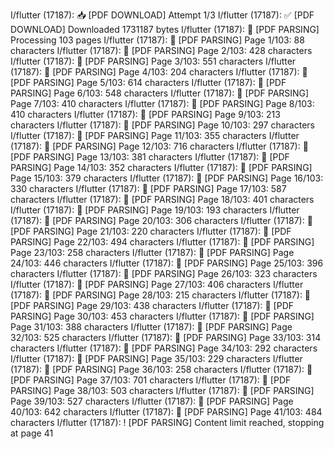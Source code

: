 I/flutter (17187): 📥 [PDF DOWNLOAD] Attempt 1/3
I/flutter (17187): ✅ [PDF DOWNLOAD] Downloaded 1731187 bytes
I/flutter (17187): 📖 [PDF PARSING] Processing 103 pages
I/flutter (17187): 📄 [PDF PARSING] Page 1/103: 88 characters
I/flutter (17187): 📄 [PDF PARSING] Page 2/103: 428 characters
I/flutter (17187): 📄 [PDF PARSING] Page 3/103: 551 characters
I/flutter (17187): 📄 [PDF PARSING] Page 4/103: 204 characters
I/flutter (17187): 📄 [PDF PARSING] Page 5/103: 614 characters
I/flutter (17187): 📄 [PDF PARSING] Page 6/103: 548 characters
I/flutter (17187): 📄 [PDF PARSING] Page 7/103: 410 characters
I/flutter (17187): 📄 [PDF PARSING] Page 8/103: 410 characters
I/flutter (17187): 📄 [PDF PARSING] Page 9/103: 213 characters
I/flutter (17187): 📄 [PDF PARSING] Page 10/103: 297 characters
I/flutter (17187): 📄 [PDF PARSING] Page 11/103: 355 characters
I/flutter (17187): 📄 [PDF PARSING] Page 12/103: 716 characters
I/flutter (17187): 📄 [PDF PARSING] Page 13/103: 381 characters
I/flutter (17187): 📄 [PDF PARSING] Page 14/103: 352 characters
I/flutter (17187): 📄 [PDF PARSING] Page 15/103: 379 characters
I/flutter (17187): 📄 [PDF PARSING] Page 16/103: 330 characters
I/flutter (17187): 📄 [PDF PARSING] Page 17/103: 587 characters
I/flutter (17187): 📄 [PDF PARSING] Page 18/103: 401 characters
I/flutter (17187): 📄 [PDF PARSING] Page 19/103: 193 characters
I/flutter (17187): 📄 [PDF PARSING] Page 20/103: 306 characters
I/flutter (17187): 📄 [PDF PARSING] Page 21/103: 220 characters
I/flutter (17187): 📄 [PDF PARSING] Page 22/103: 494 characters
I/flutter (17187): 📄 [PDF PARSING] Page 23/103: 258 characters
I/flutter (17187): 📄 [PDF PARSING] Page 24/103: 446 characters
I/flutter (17187): 📄 [PDF PARSING] Page 25/103: 396 characters
I/flutter (17187): 📄 [PDF PARSING] Page 26/103: 323 characters
I/flutter (17187): 📄 [PDF PARSING] Page 27/103: 406 characters
I/flutter (17187): 📄 [PDF PARSING] Page 28/103: 215 characters
I/flutter (17187): 📄 [PDF PARSING] Page 29/103: 438 characters
I/flutter (17187): 📄 [PDF PARSING] Page 30/103: 453 characters
I/flutter (17187): 📄 [PDF PARSING] Page 31/103: 388 characters
I/flutter (17187): 📄 [PDF PARSING] Page 32/103: 525 characters
I/flutter (17187): 📄 [PDF PARSING] Page 33/103: 314 characters
I/flutter (17187): 📄 [PDF PARSING] Page 34/103: 292 characters
I/flutter (17187): 📄 [PDF PARSING] Page 35/103: 229 characters
I/flutter (17187): 📄 [PDF PARSING] Page 36/103: 258 characters
I/flutter (17187): 📄 [PDF PARSING] Page 37/103: 701 characters
I/flutter (17187): 📄 [PDF PARSING] Page 38/103: 503 characters
I/flutter (17187): 📄 [PDF PARSING] Page 39/103: 527 characters
I/flutter (17187): 📄 [PDF PARSING] Page 40/103: 642 characters
I/flutter (17187): 📄 [PDF PARSING] Page 41/103: 484 characters
I/flutter (17187): ! [PDF PARSING] Content limit reached, stopping at page 41